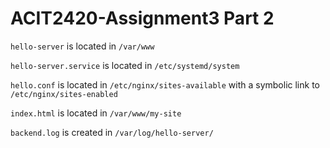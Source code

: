 # ACIT2420-Assignment3 Part 2

`hello-server` is located in `/var/www`

`hello-server.service` is located in `/etc/systemd/system`

`hello.conf` is located in `/etc/nginx/sites-available` with a symbolic link to `/etc/nginx/sites-enabled`

`index.html` is located in `/var/www/my-site`

`backend.log` is created in `/var/log/hello-server/`
